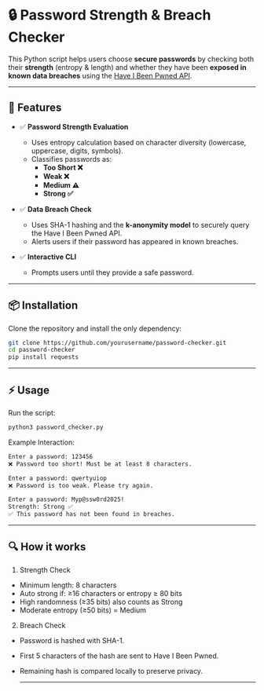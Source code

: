 # 🔒 Password Strength & Breach Checker

This Python script helps users choose **secure passwords** by checking both their **strength** (entropy & length) and whether they have been **exposed in known data breaches** using the [Have I Been Pwned API](https://haveibeenpwned.com/Passwords).

---

## 🚀 Features

- ✅ **Password Strength Evaluation**  
  - Uses entropy calculation based on character diversity (lowercase, uppercase, digits, symbols).  
  - Classifies passwords as:  
    - **Too Short ❌**  
    - **Weak ❌**  
    - **Medium ⚠️**  
    - **Strong ✅**

- ✅ **Data Breach Check**  
  - Uses SHA-1 hashing and the **k-anonymity model** to securely query the Have I Been Pwned API.  
  - Alerts users if their password has appeared in known breaches.  

- ✅ **Interactive CLI**  
  - Prompts users until they provide a safe password.  

---

## 📦 Installation

Clone the repository and install the only dependency:

```bash
git clone https://github.com/yourusername/password-checker.git
cd password-checker
pip install requests
```

---

## ⚡ Usage

Run the script:

```bash
python3 password_checker.py
```

Example Interaction:

```bash
Enter a password: 123456
❌ Password too short! Must be at least 8 characters.

Enter a password: qwertyuiop
❌ Password is too weak. Please try again.

Enter a password: Myp@ssw0rd2025!
Strength: Strong ✅
✅ This password has not been found in breaches.

```

---

## 🔍 How it works

1. Strength Check
- Minimum length: 8 characters
- Auto strong if: ≥16 characters or entropy ≥ 80 bits
- High randomness (≥35 bits) also counts as Strong
- Moderate entropy (≥50 bits) = Medium
2. Breach Check
- Password is hashed with SHA-1.
- First 5 characters of the hash are sent to Have I Been Pwned.
- Remaining hash is compared locally to preserve privacy.

  ---
